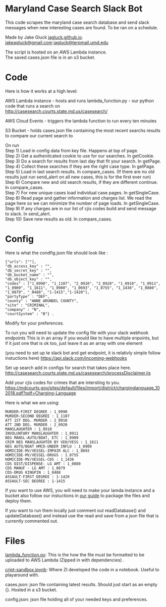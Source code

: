 # Maryland Case Search Slack Bot

This code scrapes the maryland case search database and send slack messages when new interesting cases are found. 
To be ran on a schedule.

Made by Jake Gluck [jagluck.github.io](jagluck.github.io).   
jakeagluck@gmail.com jagluck@terpmail.umd.edu

The script is hosted on an AWS Lambda instance.  
The saved cases.json file is in an s3 bucket.

# Code

Here is how it works at a high level:

AWS Lambda instance - hosts and runs lambda_function.py - our python code that runs a search on http://casesearch.courts.state.md.us/casesearch/

AWS Cloud Events - triggers the lambda function to run every ten minutes

S3 Bucket - holds cases.json file containing the most recent searchs results to compare our current search to

On run  
Step 1) Load in config data from key file. Happens at top of page.   
Step 2) Get a authenitcated cookie to use for our searches. In getCookie.    
Step 3) Do a search for results from last day that fit your search. In getPage.  
Step 4) Collect these searches if they are the right case type. In getPage.  
Step 5) Load in last search results. In compare_cases. (If there are no old results just run send_alert on all new cases, this is for the first ever run)  
Step 6) Compare new and old search results, if they are different continue. In compare_cases.  
Step 7) For new unique cases load individual case pages. In getSingleCase.  
Step 8) Read page and gather information and charges list. We read the page here so we can minimize the number of page loads. In getSingleCase.  
Step 9) If any charges are in our list of cjis codes build and send message to slack. In send_alert.  
Step 10) Save new results as old. In compare_cases. 

# Config

Here is what the condfig.json file should look like :

```
{"urls": [""],  
"db_access_key" : "",  
"db_secret_key" : "",  
"db_bucket_name" : "",    
"db_object_key" : "",  
"codes" : ["1_0990", "1_1107", "2_0910", "2_0920", "1_0910", "1_0911", "1_0909", "1_1611", "1_0900", "1_0693", "1_0755", "1_1436", "1_0880", "1_0879", "_0488", "1-1415","1-1420"],  
"partyType" : "DEF",  
"county" : "ANNE ARUNDEL COUNTY",  
"site" : "CRIMINAL",  
"company" : "N",  
"courtSystem" : "B"} . 
```

Modify for your preferences.

To run you will need to update the config file with your slack webhook endpoints
This is in an array if you would like to have multiple enpoints, but if it just one that is ok too, just leave it as an array with one element

(you need to set up te slack bot and get endpoint, it is relativly simple follow instuctions here)
https://api.slack.com/incoming-webhooks

Set up search add in configs for search that takes place here.   
http://casesearch.courts.state.md.us/casesearch/processDisclaimer.jis

Add your cjis codes for crimes that are intersting to you.  
https://mdcourts.gov/sites/default/files/import/district/charginglanguage_102018.pdf?pdf=Charging-Language

Here is what we are using:

```
MURDER-FIRST DEGREE : 1_0990  
MURDER-SECOND DEGREE : 1_1107  
ATT 1ST DEG. MURDER : 2_0910  
ATT 2ND DEG. MURDER : 2_0920  
MANSLAUGHTER : 1_0910  
INVOLUNTARY MANSLAUGHTER : 1_0911  
NEG MANSL-AUTO/BOAT, ETC : 1_0909  
CRIM NEG MANSLAUGHTER BY VEH/VESS : 1_1611  
NEG AUTO/BOAT HMCD-UNDER INFLU : 1_0900  
HOMICIDE-MV/VESSEL-IMPAIR ALC : 1_0693  
HOMICIDE-MV/VESSEL-DRUGS : 1_0755  
HOMICIDE-MV/VESSEL-CDS : 1_1436  
CDS DIST/DISPENSE- LG AMT : 1_0880  
CDS MANUF - LG AMT : 1_0879  
CDS-DRUG KINGPIN : 1_0488  
ASSAULT-FIRST DEGREE : 1-1420  
ASSAULT-SEC DEGREE : 1-1415  
```

If you want to use AWS, you will need to make your lamda instance and a bucket
also follow our instuctions in [our guide](cns_aws_lambda_tutorial.pdf) to package the files and deploy them.  

If you want to run them locally just comment out readDatabase() and updateDatabase() and instead use the read and save from a json file that is currently commented out. 

# Files

[lambda_function.py](lambda_function.py): This is the how the file must be formatted to be uploaded to AWS Lambda (Zipped in with dependencies) . 

[cript-sandbox.ipynb](cript-sandbox.ipynb): Where ZI developed the code in a notebook. Useful to playaround with.

cases.json: json file containing latest results. Should just start as an empty {}. Hosted in a s3 bucket.

config.json: json file holding all of your needed keys and preferences.
